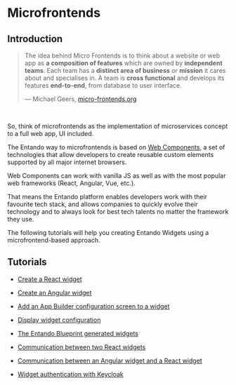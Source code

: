 # Microfrontends

## Introduction

> The idea behind Micro Frontends is to think about a website or web app
> as **a composition of features** which are owned by **independent
> teams**. Each team has a **distinct area of business** or **mission**
> it cares about and specialises in. A team is **cross functional** and
> develops its features **end-to-end**, from database to user interface.
>
> —  Michael Geers, [micro-frontends.org](https://micro-frontends.org/)

 

So, think of microfrontends as the implementation of microservices
concept to a full web app, UI included.

The Entando way to microfrontends is based on [Web
Components](https://developer.mozilla.org/en-US/docs/Web/Web_Components),
a set of technologies that allow developers to create reusable custom
elements supported by all major internet browsers.

Web Components can work with vanilla JS as well as with the most popular
web frameworks (React, Angular, Vue, etc.).

That means the Entando platform enables developers work with their
favourite tech stack, and allows companies to quickly evolve their
technology and to always look for best tech talents no matter the
framework they use.

The following tutorials will help you creating Entando Widgets using a
microfrontend-based approach.

## Tutorials

-   [Create a React widget](./create-react-microfrontend-widget)

-   [Create an Angular widget](./create-angular-microfrontend-widget)

-   [Add an App Builder configuration screen to a
    widget](./create-config-screen-for-appbuilder-widget)

-   [Display widget configuration](./display-widget-config-data)

-   [The Entando Blueprint generated widgets](generated-widgets)

-   [Communication between two React widgets](widget-communication)

-   [Communication between an Angular widget and a React
    widget](mixed-widget-communication)

-   [Widget authentication with Keycloak](authentication)


